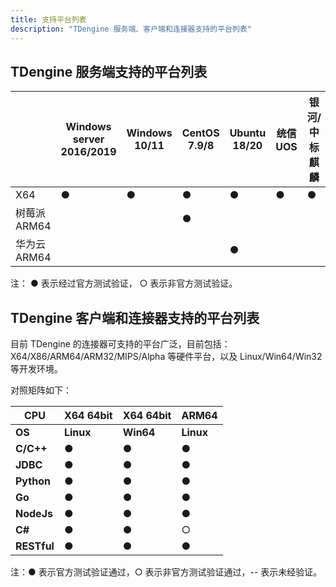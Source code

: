 ```yaml
---
title: 支持平台列表
description: "TDengine 服务端、客户端和连接器支持的平台列表"
---
```


## TDengine 服务端支持的平台列表

|              | **Windows server 2016/2019** | **Windows 10/11** | **CentOS 7.9/8** | **Ubuntu 18/20** | **统信 UOS** | **银河/中标麒麟** | **凝思 V60/V80** |
| ------------ | ---------------------------- | ----------------- | ---------------- | ---------------- | ------------ | ----------------- | ---------------- |
| X64          | ●                            | ●                 | ●                | ●                | ●            | ●                 | ●                |
| 树莓派 ARM64 |                              |                   | ●                |                  |              |                   |                  |
| 华为云 ARM64 |                              |                   |                  | ●                |              |                   |                  |

注： ● 表示经过官方测试验证， ○ 表示非官方测试验证。

## TDengine 客户端和连接器支持的平台列表

目前 TDengine 的连接器可支持的平台广泛，目前包括：X64/X86/ARM64/ARM32/MIPS/Alpha 等硬件平台，以及 Linux/Win64/Win32 等开发环境。

对照矩阵如下：

| **CPU**     | **X64 64bit** | **X64 64bit** | **ARM64** |
| ----------- | ------------- | ------------- | --------- |
| **OS**      | **Linux**     | **Win64**     | **Linux** |
| **C/C++**   | ●             | ●             | ●         |
| **JDBC**    | ●             | ●             | ●         |
| **Python**  | ●             | ●             | ●         |
| **Go**      | ●             | ●             | ●         |
| **NodeJs**  | ●             | ●             | ●         |
| **C#**      | ●             | ●             | ○         |
| **RESTful** | ●             | ●             | ●         |

注：● 表示官方测试验证通过，○ 表示非官方测试验证通过，-- 表示未经验证。

